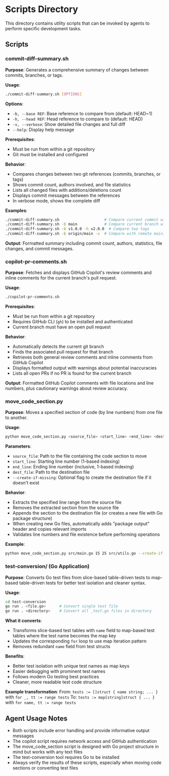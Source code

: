 # Scripts Directory

This directory contains utility scripts that can be invoked by agents to perform specific development tasks.

## Scripts

### commit-diff-summary.sh

**Purpose**: Generates a comprehensive summary of changes between commits, branches, or tags.

**Usage**:
```bash
./commit-diff-summary.sh [OPTIONS]
```

**Options**:
- `-b, --base REF`: Base reference to compare from (default: HEAD~1)
- `-h, --head REF`: Head reference to compare to (default: HEAD)
- `-v, --verbose`: Show detailed file changes and full diff
- `--help`: Display help message

**Prerequisites**:
- Must be run from within a git repository
- Git must be installed and configured

**Behavior**:
- Compares changes between two git references (commits, branches, or tags)
- Shows commit count, authors involved, and file statistics
- Lists all changed files with additions/deletions count
- Displays commit messages between the references
- In verbose mode, shows the complete diff

**Examples**:
```bash
./commit-diff-summary.sh                    # Compare current commit with previous
./commit-diff-summary.sh -b main            # Compare current branch with main
./commit-diff-summary.sh -b v1.0.0 -h v2.0.0  # Compare two tags
./commit-diff-summary.sh -b origin/main -v  # Compare with remote main, verbose output
```

**Output**: Formatted summary including commit count, authors, statistics, file changes, and commit messages.

### copilot-pr-comments.sh

**Purpose**: Fetches and displays GitHub Copilot's review comments and inline comments for the current branch's pull request.

**Usage**:
```bash
./copilot-pr-comments.sh
```

**Prerequisites**:
- Must be run from within a git repository
- Requires GitHub CLI (`gh`) to be installed and authenticated
- Current branch must have an open pull request

**Behavior**:
- Automatically detects the current git branch
- Finds the associated pull request for that branch
- Retrieves both general review comments and inline comments from GitHub Copilot
- Displays formatted output with warnings about potential inaccuracies
- Lists all open PRs if no PR is found for the current branch

**Output**: Formatted GitHub Copilot comments with file locations and line numbers, plus cautionary warnings about review accuracy.

### move_code_section.py

**Purpose**: Moves a specified section of code (by line numbers) from one file to another.

**Usage**:
```bash
python move_code_section.py <source_file> <start_line> <end_line> <dest_file> [--create-if-missing]
```

**Parameters**:
- `source_file`: Path to the file containing the code section to move
- `start_line`: Starting line number (1-based indexing)
- `end_line`: Ending line number (inclusive, 1-based indexing)
- `dest_file`: Path to the destination file
- `--create-if-missing`: Optional flag to create the destination file if it doesn't exist

**Behavior**:
- Extracts the specified line range from the source file
- Removes the extracted section from the source file
- Appends the section to the destination file (or creates a new file with Go package structure)
- When creating new Go files, automatically adds "package output" header and copies relevant imports
- Validates line numbers and file existence before performing operations

**Example**:
```bash
python move_code_section.py src/main.go 15 25 src/utils.go --create-if-missing
```

### test-conversion/ (Go Application)

**Purpose**: Converts Go test files from slice-based table-driven tests to map-based table-driven tests for better test isolation and cleaner syntax.

**Usage**:
```bash
cd test-conversion
go run . <file.go>      # Convert single test file
go run . <directory>    # Convert all _test.go files in directory
```

**What it converts**:
- Transforms slice-based test tables with `name` field to map-based test tables where the test name becomes the map key
- Updates the corresponding `for` loop to use map iteration pattern
- Removes redundant `name` field from test structs

**Benefits**:
- Better test isolation with unique test names as map keys
- Easier debugging with prominent test names
- Follows modern Go testing best practices
- Cleaner, more readable test code structure

**Example transformation**:
From: `tests := []struct { name string; ... }` with `for _, tt := range tests`
To: `tests := map[string]struct { ... }` with `for name, tt := range tests`

## Agent Usage Notes

- Both scripts include error handling and provide informative output messages
- The copilot script requires network access and GitHub authentication
- The move_code_section script is designed with Go project structure in mind but works with any text files
- The test-conversion tool requires Go to be installed
- Always verify the results of these scripts, especially when moving code sections or converting test files